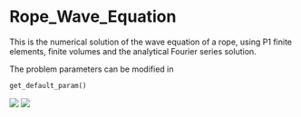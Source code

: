 # Rope_Wave_Equation

This is the numerical solution of the wave equation of a rope, using P1 finite elements, finite volumes and the 
analytical Fourier series solution.

The problem parameters can be modified in 
```Python
get_default_param()
```
![](comparaison.gif)
![](comparaison_Forces.gif)
